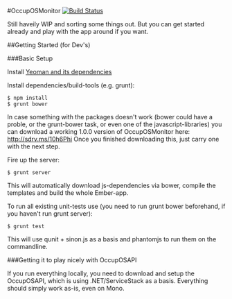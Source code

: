#OccupOSMonitor [![Build Status](https://api.travis-ci.org/OccupOS/OccupOSMonitor.png)](https://travis-ci.org/OccupOS/OccupOSMonitor)

Still haveily WIP and sorting some things out. But you can get started already and play with the app around if you want.

##Getting Started (for Dev's)

###Basic Setup

Install [Yeoman and its dependencies](http://yeoman.io/)

Install dependencies/build-tools (e.g. grunt):

```
$ npm install
$ grunt bower
```

In case something with the packages doesn't work (bower could have a proble, or the grunt-bower task, or even one of the javascript-libraries)
you can download a working 1.0.0 version of OccupOSMonitor here: http://sdrv.ms/10h6Phi
Once you finished downloading this, just carry one with the next step.

Fire up the server:

```
$ grunt server
```
This will automatically download js-dependencies via bower, compile the templates and build the whole Ember-app.

To run all existing unit-tests use (you need to run grunt bower beforehand, if you haven't run grunt server):

```
$ grunt test
```
This will use qunit + sinon.js as a basis and phantomjs to run them on the commandline.

###Getting it to play nicely with OccupOSAPI

If you run everything locally, you need to download and setup the OccupOSAPI, which is using .NET/ServiceStack as a basis. Everything should simply work as-is, even on Mono.
